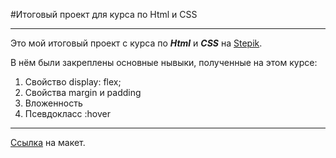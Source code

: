 #Итоговый проект для курса по Html и CSS
***
Это мой итоговый проект с курса по ___Html___ и ___CSS___ на [Stepik](https://stepik.org/course/82108).

В нём были закреплены основные нывыки, полученные на этом курсе:

1. Свойство display: flex;
2. Свойства margin и padding
3. Вложенность
4. Псевдокласс :hover
***
[Ссылка](https://drive.google.com/file/d/1sGuNRe6X7yLlWu2QOroj8QqHgSMmf-Se/view) на макет.
